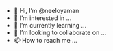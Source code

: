 - 👋 Hi, I’m @neeloyaman
- 👀 I’m interested in ...
- 🌱 I’m currently learning ...
- 💞️ I’m looking to collaborate on ...
- 📫 How to reach me ...

<!---
neeloyaman/neeloyaman is a ✨ special ✨ repository because its `README.md` (this file) appears on your GitHub profile.
You can click the Preview link to take a look at your changes.
--->
